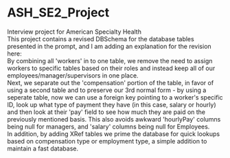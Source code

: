 # ASH_SE2_Project
Interview project for American Specialty Health\
This project contains a revised DBSchema for the database tables presented in the prompt, and I am adding an explanation for the revision here:\
  By combining all 'workers' in to one table, we remove the need to assign workers to specific tables based on their roles and instead keep all of our employees/manager/supervisors in one place.\
  Next, we separate out the 'compensation' portion of the table, in favor of using a second table and to preserve our 3rd normal form - by using a seperate table, now we can use a foreign key pointing to 
  a worker's specific ID, look up what type of payment they have (in this case, salary or hourly) and then look at their 'pay' field to see how much they are paid on the previously mentioned basis. This also
  avoids awkward 'hourlyPay' columns being null for managers, and 'salary' columns being null for Employees.\
  In addition, by adding XRef tables we prime the database for quick lookups based on compensation type or employment type, a simple addition to maintain a fast database.
